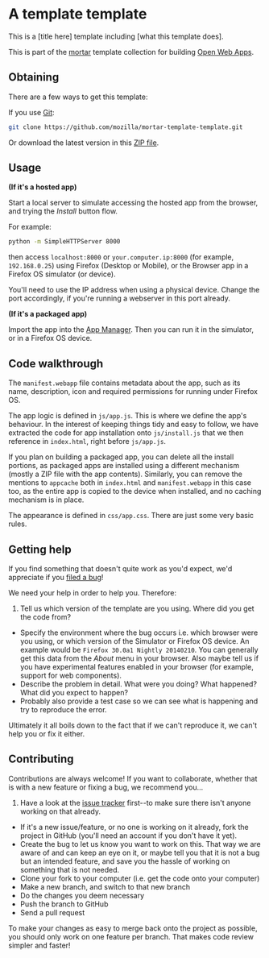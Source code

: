 # A template template

This is a [title here] template including [what this template does].

This is part of the [mortar](https://github.com/mozilla/mortar/) template collection for building [Open Web Apps](https://developer.mozilla.org/en-US/Apps).

## Obtaining

There are a few ways to get this template:

If you use [Git](http://www.git-scm.com/):

````bash
git clone https://github.com/mozilla/mortar-template-template.git
````

Or download the latest version in this [ZIP file](https://github.com/mozilla/mortar-template-template/archive/master.zip).


## Usage

**(If it's a hosted app)**

Start a local server to simulate accessing the hosted app from the browser, and trying the *Install* button flow.

For example:

````bash
python -m SimpleHTTPServer 8000
````

then access `localhost:8000` or `your.computer.ip:8000` (for example, `192.168.0.25`) using Firefox (Desktop or Mobile), or the Browser app in a Firefox OS simulator (or device).

You'll need to use the IP address when using a physical device. Change the port accordingly, if you're running a webserver in this port already.

**(If it's a packaged app)**

Import the app into the [App Manager](https://developer.mozilla.org/en-US/Firefox_OS/Using_the_App_Manager). Then you can run it in the simulator, or in a Firefox OS device.

## Code walkthrough

The `manifest.webapp` file contains metadata about the app, such as its name, description, icon and required permissions for running under Firefox OS.

The app logic is defined in `js/app.js`. This is where we define the app's behaviour. In the interest of keeping things tidy and easy to follow, we have extracted the code for app installation onto `js/install.js` that we then reference in `index.html`, right before `js/app.js`.

If you plan on building a packaged app, you can delete all the install portions, as packaged apps are installed using a different mechanism (mostly a ZIP file with the app contents). Similarly, you can remove the mentions to `appcache` both in `index.html` and `manifest.webapp` in this case too, as the entire app is copied to the device when installed, and no caching mechanism is in place.

The appearance is defined in `css/app.css`. There are just some very basic rules.

## Getting help

If you find something that doesn't quite work as you'd expect, we'd appreciate if you [filed a bug](https://github.com/mozilla/mortar-template-template/issues)!

We need your help in order to help you. Therefore:

1. Tell us which version of the template are you using. Where did you get the code from?
* Specify the environment where the bug occurs i.e. which browser were you using, or which version of the Simulator or Firefox OS device. An example would be `Firefox 30.0a1 Nightly 20140210`. You can generally get this data from the *About* menu in your browser. Also maybe tell us if you have experimental features enabled in your browser (for example, support for web components).
* Describe the problem in detail. What were you doing? What happened? What did you expect to happen?
* Probably also provide a test case so we can see what is happening and try to reproduce the error.

Ultimately it all boils down to the fact that if we can't reproduce it, we can't help you or fix it either.

## Contributing

Contributions are always welcome! If you want to collaborate, whether that is with a new feature or fixing a bug, we recommend you...

1. Have a look at the [issue tracker](https://github.com/mozilla/mortar-template-template/issues) first--to make sure there isn't anyone working on that already.
* If it's a new issue/feature, or no one is working on it already, fork the project in GitHub (you'll need an account if you don't have it yet).
* Create the bug to let us know you want to work on this. That way we are aware of and can keep an eye on it, or maybe tell you that it is not a bug but an intended feature, and save you the hassle of working on something that is not needed.
* Clone your fork to your computer (i.e. get the code onto your computer)
* Make a new branch, and switch to that new branch
* Do the changes you deem necessary
* Push the branch to GitHub
* Send a pull request

To make your changes as easy to merge back onto the project as possible, you should only work on one feature per branch. That makes code review simpler and faster!
